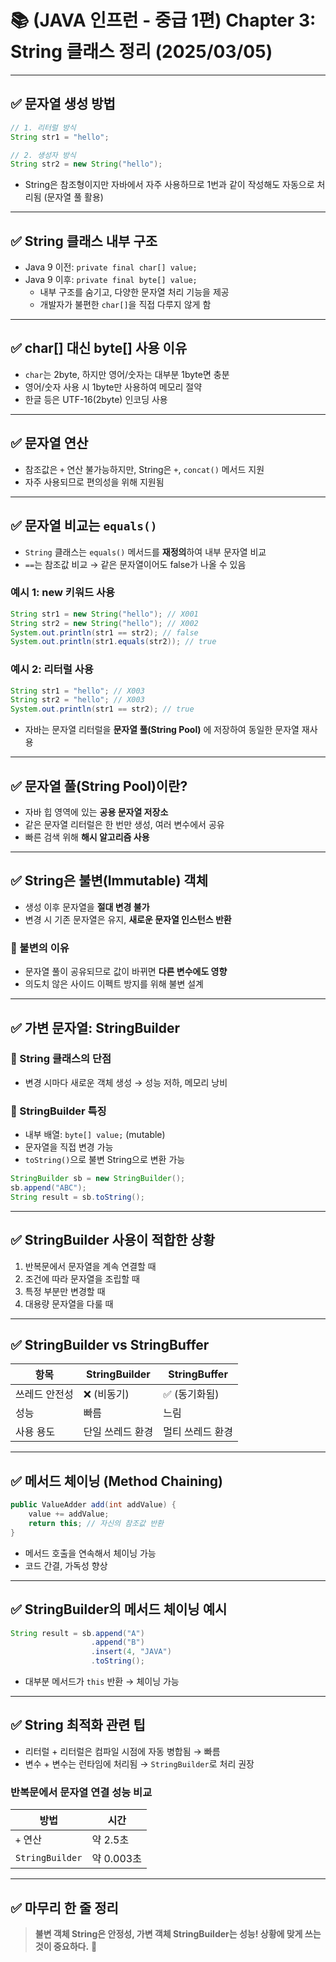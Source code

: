 # 📚 (JAVA 인프런 - 중급 1편) Chapter 3: String 클래스 정리 (2025/03/05)

---

## ✅ 문자열 생성 방법
```java
// 1. 리터럴 방식
String str1 = "hello";

// 2. 생성자 방식
String str2 = new String("hello");
```
- String은 참조형이지만 자바에서 자주 사용하므로 1번과 같이 작성해도 자동으로 처리됨 (문자열 풀 활용)

---

## ✅ String 클래스 내부 구조
- Java 9 이전: `private final char[] value;`
- Java 9 이후: `private final byte[] value;`
  - 내부 구조를 숨기고, 다양한 문자열 처리 기능을 제공
  - 개발자가 불편한 `char[]`을 직접 다루지 않게 함

---

## ✅ char[] 대신 byte[] 사용 이유
- `char`는 2byte, 하지만 영어/숫자는 대부분 1byte면 충분
- 영어/숫자 사용 시 1byte만 사용하여 메모리 절약
- 한글 등은 UTF-16(2byte) 인코딩 사용

---

## ✅ 문자열 연산
- 참조값은 `+` 연산 불가능하지만, String은 `+`, `concat()` 메서드 지원
- 자주 사용되므로 편의성을 위해 지원됨

---

## ✅ 문자열 비교는 `equals()`
- `String` 클래스는 `equals()` 메서드를 **재정의**하여 내부 문자열 비교
- `==`는 참조값 비교 → 같은 문자열이어도 false가 나올 수 있음

### 예시 1: new 키워드 사용
```java
String str1 = new String("hello"); // X001
String str2 = new String("hello"); // X002
System.out.println(str1 == str2); // false
System.out.println(str1.equals(str2)); // true
```

### 예시 2: 리터럴 사용
```java
String str1 = "hello"; // X003
String str2 = "hello"; // X003
System.out.println(str1 == str2); // true
```

- 자바는 문자열 리터럴을 **문자열 풀(String Pool)** 에 저장하여 동일한 문자열 재사용

---

## ✅ 문자열 풀(String Pool)이란?
- 자바 힙 영역에 있는 **공용 문자열 저장소**
- 같은 문자열 리터럴은 한 번만 생성, 여러 변수에서 공유
- 빠른 검색 위해 **해시 알고리즘 사용**

---

## ✅ String은 불변(Immutable) 객체
- 생성 이후 문자열을 **절대 변경 불가**
- 변경 시 기존 문자열은 유지, **새로운 문자열 인스턴스 반환**

### 📌 불변의 이유
- 문자열 풀이 공유되므로 값이 바뀌면 **다른 변수에도 영향**
- 의도치 않은 사이드 이펙트 방지를 위해 불변 설계

---

## ✅ 가변 문자열: StringBuilder
### 📌 String 클래스의 단점
- 변경 시마다 새로운 객체 생성 → 성능 저하, 메모리 낭비

### 📌 StringBuilder 특징
- 내부 배열: `byte[] value;` (mutable)
- 문자열을 직접 변경 가능
- `toString()`으로 불변 String으로 변환 가능

```java
StringBuilder sb = new StringBuilder();
sb.append("ABC");
String result = sb.toString();
```

---

## ✅ StringBuilder 사용이 적합한 상황
1. 반복문에서 문자열을 계속 연결할 때
2. 조건에 따라 문자열을 조립할 때
3. 특정 부분만 변경할 때
4. 대용량 문자열을 다룰 때

---

## ✅ StringBuilder vs StringBuffer
| 항목 | StringBuilder | StringBuffer |
|------|---------------|--------------|
| 쓰레드 안전성 | ❌ (비동기)     | ✅ (동기화됨) |
| 성능           | 빠름           | 느림           |
| 사용 용도       | 단일 쓰레드 환경 | 멀티 쓰레드 환경 |

---

## ✅ 메서드 체이닝 (Method Chaining)
```java
public ValueAdder add(int addValue) {
    value += addValue;
    return this; // 자신의 참조값 반환
}
```
- 메서드 호출을 연속해서 체이닝 가능
- 코드 간결, 가독성 향상

---

## ✅ StringBuilder의 메서드 체이닝 예시
```java
String result = sb.append("A")
                  .append("B")
                  .insert(4, "JAVA")
                  .toString();
```
- 대부분 메서드가 `this` 반환 → 체이닝 가능

---

## ✅ String 최적화 관련 팁
- 리터럴 + 리터럴은 컴파일 시점에 자동 병합됨 → 빠름
- 변수 + 변수는 런타임에 처리됨 → `StringBuilder`로 처리 권장

### 반복문에서 문자열 연결 성능 비교
| 방법 | 시간 |
|------|------|
| `+` 연산 | 약 2.5초 |
| `StringBuilder` | 약 0.003초 |

---

## ✅ 마무리 한 줄 정리
> **불변 객체 String은 안정성, 가변 객체 StringBuilder는 성능! 상황에 맞게 쓰는 것이 중요하다.** 🚀
